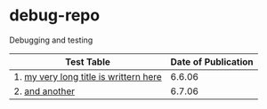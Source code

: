 # debug-repo
Debugging and testing


Test Table | Date of Publication
---|---
| 1. [my very long title is writtern here]() | 6.6.06 |
| 2. [and another]() | 6.7.06 | 
